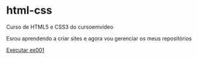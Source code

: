 # html-css
Curso de HTML5 e CSS3 do cursoemvideo

Esrou aprendendo a criar sites e agora vou gerenciar os meus repositórios

<a href="https://christiangobbi.github.io/html-css/modulo%201/exercicios/ex.001/">Executar ex001</a>
